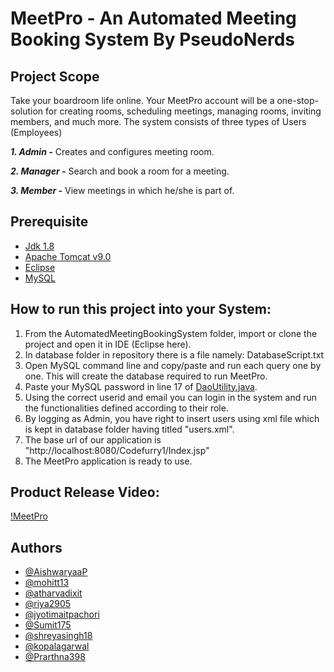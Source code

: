 # MeetPro - An Automated Meeting Booking System By PseudoNerds

## Project Scope

Take your boardroom life online. Your MeetPro account will be a one-stop-solution for creating rooms, scheduling meetings, managing rooms, inviting members, and much more.
The system consists of three types of Users (Employees)

   ***1. Admin -*** Creates and configures meeting room.
  
   ***2. Manager -*** Search and book a room for a meeting.
   
   ***3. Member -*** View meetings in which he/she is part of.
   
## Prerequisite
   
* [Jdk 1.8](https://www.oracle.com/java/technologies/downloads/)
* [Apache Tomcat v9.0](https://tomcat.apache.org/download-90.cgi)
* [Eclipse](https://www.eclipse.org/downloads/)
* [MySQL](https://www.mysql.com/downloads/)
   
## How to run this project into your System:

  1. From the AutomatedMeetingBookingSystem folder, import or clone the project and open it in IDE (Eclipse here).
  2. In database folder in repository there is a file namely: DatabaseScript.txt   
  3. Open MySQL command line and copy/paste and run each query one by one. This will create the database required to run MeetPro.
  4. Paste your MySQL password in line 17 of [DaoUtility.java](https://github.com/AishwaryaaP/pseudonerds/blob/master/AutomatedMeetingBookingSystem/src/main/java/com/AutomatedMeetingBookingSystem/utility/DaoUtility.java).
  5. Using the correct userid and email you can login in the system and run the functionalities defined according to their role.
  6. By logging as Admin, you have right to insert users using xml file which is kept in database folder having titled "users.xml".
  7. The base url of our application is "http://localhost:8080/Codefurry1/Index.jsp"
  8. The MeetPro application is ready to use.

## Product Release Video:
[!MeetPro](https://user-images.githubusercontent.com/41952554/135584333-37230012-4d8f-49d0-b660-f94a906bc540.mp4)


## Authors
- [@AishwaryaaP](https://github.com/AishwaryaaP)
- [@mohitt13](https://github.com/mohitt13)
- [@atharvadixit](https://github.com/atharvadixit)
- [@riya2905](https://github.com/riya2905)
- [@jyotimaitpachori](https://github.com/jyotimaitpachori)
- [@Sumit175](https://github.com/Sumit175)
- [@shreyasingh18](https://github.com/shreyasingh18)
- [@kopalagarwal](https://github.com/kopalagarwal)
- [@Prarthna398](https://github.com/Prarthna398)
